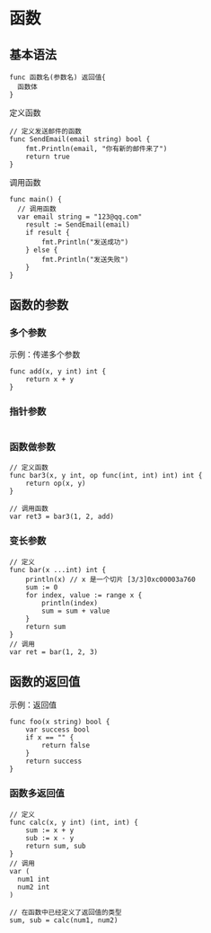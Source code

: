 
# 函数

## 基本语法
```
func 函数名(参数名) 返回值{
  函数体
}
```
定义函数
```
// 定义发送邮件的函数
func SendEmail(email string) bool {
	fmt.Println(email, "你有新的邮件来了")
	return true
}
```
调用函数
```
func main() {
  // 调用函数
  var email string = "123@qq.com"
	result := SendEmail(email)
	if result {
		fmt.Println("发送成功")
	} else {
		fmt.Println("发送失败")
	}
}
```
## 函数的参数

### 多个参数

示例：传递多个参数
```
func add(x, y int) int {
	return x + y
}

```
### 指针参数

```
```
### 函数做参数
```
// 定义函数
func bar3(x, y int, op func(int, int) int) int {
	return op(x, y)
}

// 调用函数
var ret3 = bar3(1, 2, add)
```
### 变长参数
```
// 定义
func bar(x ...int) int {
	println(x) // x 是一个切片 [3/3]0xc00003a760
	sum := 0
	for index, value := range x {
		println(index)
		sum = sum + value
	}
	return sum
}
// 调用
var ret = bar(1, 2, 3)
```
## 函数的返回值

示例：返回值
```
func foo(x string) bool {
	var success bool
	if x == "" {
		return false
	}
	return success
}
```

### 函数多返回值
```
// 定义
func calc(x, y int) (int, int) {
	sum := x + y
	sub := x - y
	return sum, sub
}
// 调用
var (
  num1 int
  num2 int
)

// 在函数中已经定义了返回值的类型
sum, sub = calc(num1, num2)

```
